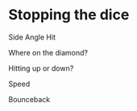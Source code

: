 # Stopping the dice

Side Angle Hit

Where on the diamond?

Hitting up or down?

Speed

Bounceback


